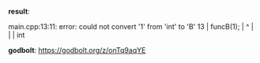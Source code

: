 **result**:
 
main.cpp:13:11: error: could not convert '1' from 'int' to 'B'
   13 |     funcB(1);
      |           ^
      |           |
      |           int
 
**godbolt**: https://godbolt.org/z/onTq9aqYE

